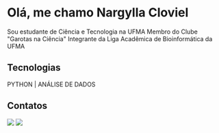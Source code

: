 # Olá, me chamo Nargylla Cloviel
Sou estudante de Ciência e Tecnologia na UFMA
Membro do Clube "Garotas na Ciência"
Integrante da Liga Acadêmica de Bioinformática da UFMA

## Tecnologias
PYTHON | ANÁLISE DE DADOS
## Contatos
<div>

<a href="https://instagram.com/nanda._.c" target="_blank"><img loading="lazy" src="https://img.shields.io/badge/-Instagram-%23E4405F?style=for-the-badge&logo=instagram&logoColor=white" target="_blank"></a>
<a href="https://www.linkedin.com/in/nargylla-lima-029669217" target="_blank"><img loading="lazy" src="https://img.shields.io/badge/-LinkedIn-%230077B5?style=for-the-badge&logo=linkedin&logoColor=white" target="_blank"></a>

</div>
